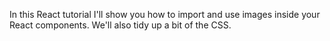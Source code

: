 In this React tutorial I'll show you how to import and use images inside your React components. We'll also tidy up a bit of the CSS.
